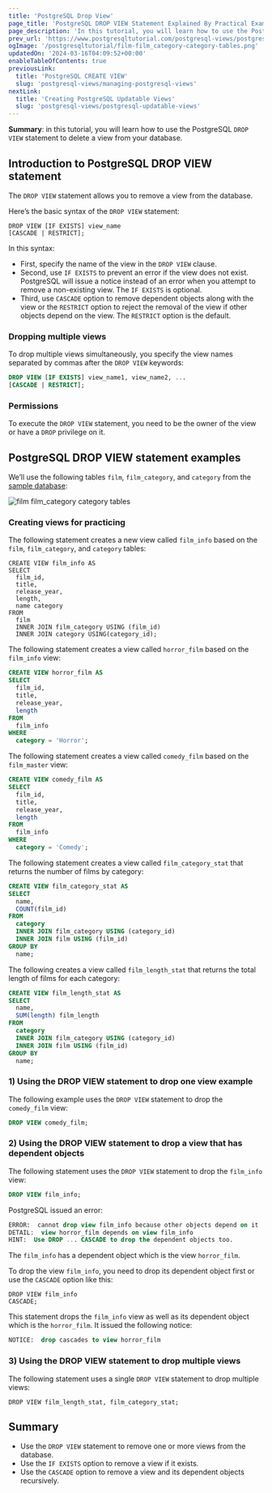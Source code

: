 ```yaml
---
title: 'PostgreSQL Drop View'
page_title: 'PostgreSQL DROP VIEW Statement Explained By Practical Examples'
page_description: 'In this tutorial, you will learn how to use the PostgreSQL DROP VIEW statement to remove one or more views from the database.'
prev_url: 'https://www.postgresqltutorial.com/postgresql-views/postgresql-drop-view/'
ogImage: '/postgresqltutorial/film-film_category-category-tables.png'
updatedOn: '2024-03-16T04:09:52+00:00'
enableTableOfContents: true
previousLink:
  title: 'PostgreSQL CREATE VIEW'
  slug: 'postgresql-views/managing-postgresql-views'
nextLink:
  title: 'Creating PostgreSQL Updatable Views'
  slug: 'postgresql-views/postgresql-updatable-views'
---
```


**Summary**: in this tutorial, you will learn how to use the PostgreSQL `DROP VIEW` statement to delete a view from your database.

## Introduction to PostgreSQL DROP VIEW statement

The `DROP VIEW` statement allows you to remove a view from the database.

Here’s the basic syntax of the `DROP VIEW` statement:

```sqlsql
DROP VIEW [IF EXISTS] view_name
[CASCADE | RESTRICT];
```

In this syntax:

- First, specify the name of the view in the `DROP VIEW` clause.
- Second, use `IF EXISTS` to prevent an error if the view does not exist. PostgreSQL will issue a notice instead of an error when you attempt to remove a non\-existing view. The `IF EXISTS` is optional.
- Third, use `CASCADE` option to remove dependent objects along with the view or the `RESTRICT` option to reject the removal of the view if other objects depend on the view. The `RESTRICT` option is the default.

### Dropping multiple views

To drop multiple views simultaneously, you specify the view names separated by commas after the `DROP VIEW` keywords:

```sql
DROP VIEW [IF EXISTS] view_name1, view_name2, ...
[CASCADE | RESTRICT];
```

### Permissions

To execute the `DROP VIEW` statement, you need to be the owner of the view or have a `DROP` privilege on it.

## PostgreSQL DROP VIEW statement examples

We’ll use the following tables `film`, `film_category`, and `category` from the [sample database](../postgresql-getting-started/postgresql-sample-database):

![film film_category category tables](/postgresqltutorial/film-film_category-category-tables.png)

### Creating views for practicing

The following statement creates a new view called `film_info` based on the `film`, `film_category`, and `category` tables:

```shell
CREATE VIEW film_info AS
SELECT
  film_id,
  title,
  release_year,
  length,
  name category
FROM
  film
  INNER JOIN film_category USING (film_id)
  INNER JOIN category USING(category_id);
```

The following statement creates a view called `horror_film` based on the `film_info` view:

```sql
CREATE VIEW horror_film AS
SELECT
  film_id,
  title,
  release_year,
  length
FROM
  film_info
WHERE
  category = 'Horror';
```

The following statement creates a view called `comedy_film` based on the `film_master` view:

```sql
CREATE VIEW comedy_film AS
SELECT
  film_id,
  title,
  release_year,
  length
FROM
  film_info
WHERE
  category = 'Comedy';
```

The following statement creates a view called `film_category_stat` that returns the number of films by category:

```sql
CREATE VIEW film_category_stat AS
SELECT
  name,
  COUNT(film_id)
FROM
  category
  INNER JOIN film_category USING (category_id)
  INNER JOIN film USING (film_id)
GROUP BY
  name;
```

The following creates a view called `film_length_stat` that returns the total length of films for each category:

```sql
CREATE VIEW film_length_stat AS
SELECT
  name,
  SUM(length) film_length
FROM
  category
  INNER JOIN film_category USING (category_id)
  INNER JOIN film USING (film_id)
GROUP BY
  name;
```

### 1\) Using the DROP VIEW statement to drop one view example

The following example uses the `DROP VIEW` statement to drop the `comedy_film` view:

```sql
DROP VIEW comedy_film;
```

### 2\) Using the DROP VIEW statement to drop a view that has dependent objects

The following statement uses the `DROP VIEW` statement to drop the `film_info` view:

```sql
DROP VIEW film_info;
```

PostgreSQL issued an error:

```sql
ERROR:  cannot drop view film_info because other objects depend on it
DETAIL:  view horror_film depends on view film_info
HINT:  Use DROP ... CASCADE to drop the dependent objects too.
```

The `film_info` has a dependent object which is the view `horror_film`.

To drop the view `film_info`, you need to drop its dependent object first or use the `CASCADE` option like this:

```http
DROP VIEW film_info
CASCADE;
```

This statement drops the `film_info` view as well as its dependent object which is the `horror_film`. It issued the following notice:

```sql
NOTICE:  drop cascades to view horror_film
```

### 3\) Using the DROP VIEW statement to drop multiple views

The following statement uses a single `DROP VIEW` statement to drop multiple views:

```
DROP VIEW film_length_stat, film_category_stat;
```

## Summary

- Use the `DROP VIEW` statement to remove one or more views from the database.
- Use the `IF EXISTS` option to remove a view if it exists.
- Use the `CASCADE` option to remove a view and its dependent objects recursively.
